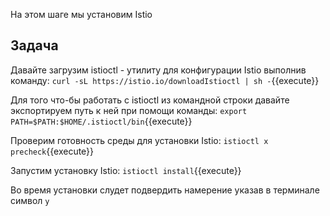 На этом шаге мы установим Istio

## Задача

Давайте загрузим istioctl - утилиту для конфигурации Istio выполнив команду: `curl -sL https://istio.io/downloadIstioctl | sh -`{{execute}}

Для того что-бы работать с istioctl из командной строки давайте экспортируем путь к ней при помощи команды: `export PATH=$PATH:$HOME/.istioctl/bin`{{execute}}

Проверим готовность среды для установки Istio: `istioctl x precheck`{{execute}}

Запустим установку Istio: `istioctl install`{{execute}}

Во время установки слудет подвердить намерение указав в терминале символ `y`